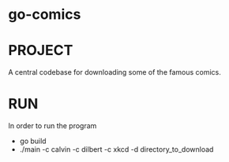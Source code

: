 # go-comics

PROJECT
=======
A central codebase for downloading some of the famous comics.


RUN
====
In order to run the program

* go build
* ./main -c calvin -c dilbert -c xkcd -d directory_to_download
